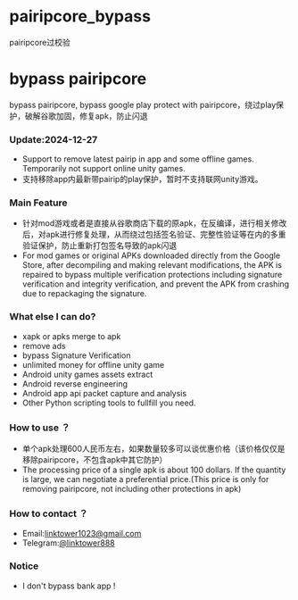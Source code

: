 # pairipcore_bypass
pairipcore过校验


# bypass pairipcore
bypass pairipcore, bypass google play protect with pairipcore，绕过play保护，破解谷歌加固，修复apk，防止闪退

### Update:2024-12-27

* Support to remove latest pairip in app and some offline games. Temporarily not support online unity games. 
* 支持移除app内最新带pairip的play保护，暂时不支持联网unity游戏。

### Main Feature

* 针对mod游戏或者是直接从谷歌商店下载的原apk，在反编译，进行相关修改后，对apk进行修复处理，从而绕过包括签名验证、完整性验证等在内的多重验证保护，防止重新打包签名导致的apk闪退
* For mod games or original APKs downloaded directly from the Google Store, after decompiling and making relevant modifications, the APK is repaired to bypass multiple verification protections including signature verification and integrity verification, and prevent the APK from crashing due to repackaging the signature.

### What else I can do?

* xapk or apks merge to apk
* remove ads
* bypass Signature Verification
* unlimited money for offline unity game
* Android unity games assets extract
* Android reverse engineering
* Android app api packet capture and analysis
* Other Python scripting tools to fullfill you need.

### How to use ？

* 单个apk处理600人民币左右，如果数量较多可以谈优惠价格（该价格仅仅是移除pairipcore，不包含apk中其它防护）
* The processing price of a single apk is about 100 dollars. If the quantity is large, we can negotiate a preferential price.(This price is only for removing pairipcore, not including other protections in apk)

### How to contact ？


* Email:linktower1023@gmail.com
* Telegram:[@linktower888](https://t.me/linktower888)

### Notice
* I don't bypass bank app !
